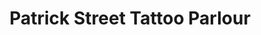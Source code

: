 ---
title: "Patrick Street Tattoo Parlour"
url: /boyle/patrick-street-tattoo-parlour/
shop: Tattoo
---